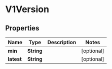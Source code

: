 

# V1Version


## Properties

| Name | Type | Description | Notes |
|------------ | ------------- | ------------- | -------------|
|**min** | **String** |  |  [optional] |
|**latest** | **String** |  |  [optional] |



